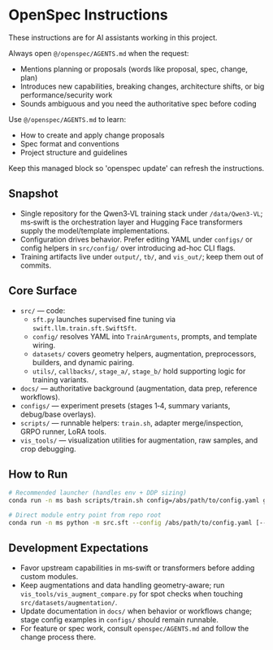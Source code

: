 <!-- OPENSPEC:START -->
# OpenSpec Instructions

These instructions are for AI assistants working in this project.

Always open `@/openspec/AGENTS.md` when the request:
- Mentions planning or proposals (words like proposal, spec, change, plan)
- Introduces new capabilities, breaking changes, architecture shifts, or big performance/security work
- Sounds ambiguous and you need the authoritative spec before coding

Use `@/openspec/AGENTS.md` to learn:
- How to create and apply change proposals
- Spec format and conventions
- Project structure and guidelines

Keep this managed block so 'openspec update' can refresh the instructions.

<!-- OPENSPEC:END -->

## Snapshot
- Single repository for the Qwen3‑VL training stack under `/data/Qwen3-VL`; ms‑swift is the orchestration layer and Hugging Face transformers supply the model/template implementations.
- Configuration drives behavior. Prefer editing YAML under `configs/` or config helpers in `src/config/` over introducing ad-hoc CLI flags.
- Training artifacts live under `output/`, `tb/`, and `vis_out/`; keep them out of commits.

## Core Surface
- `src/` — code:
  - `sft.py` launches supervised fine tuning via `swift.llm.train.sft.SwiftSft`.
  - `config/` resolves YAML into `TrainArguments`, prompts, and template wiring.
  - `datasets/` covers geometry helpers, augmentation, preprocessors, builders, and dynamic pairing.
  - `utils/`, `callbacks/`, `stage_a/`, `stage_b/` hold supporting logic for training variants.
- `docs/` — authoritative background (augmentation, data prep, reference workflows).
- `configs/` — experiment presets (stages 1‑4, summary variants, debug/base overlays).
- `scripts/` — runnable helpers: `train.sh`, adapter merge/inspection, GRPO runner, LoRA tools.
- `vis_tools/` — visualization utilities for augmentation, raw samples, and crop debugging.

## How to Run
```bash
# Recommended launcher (handles env + DDP sizing)
conda run -n ms bash scripts/train.sh config=/abs/path/to/config.yaml gpus=0

# Direct module entry point from repo root
conda run -n ms python -m src.sft --config /abs/path/to/config.yaml [--base_config /abs/base.yaml] [--debug]
```

## Development Expectations
- Favor upstream capabilities in ms‑swift or transformers before adding custom modules.
- Keep augmentations and data handling geometry-aware; run `vis_tools/vis_augment_compare.py` for spot checks when touching `src/datasets/augmentation/`.
- Update documentation in `docs/` when behavior or workflows change; stage config examples in `configs/` should remain runnable.
- For feature or spec work, consult `openspec/AGENTS.md` and follow the change process there.
